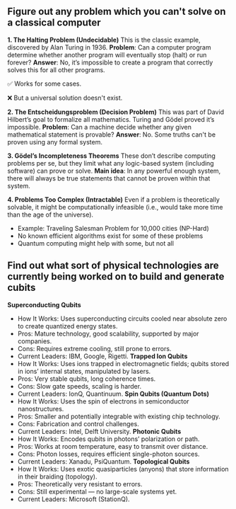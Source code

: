 ## Figure out any problem which you can't solve on a classical computer

**1. The Halting Problem (Undecidable)**
This is the classic example, discovered by Alan Turing in 1936.
**Problem**: Can a computer program determine whether another program will eventually stop (halt) or run forever?
**Answer**: No, it’s impossible to create a program that correctly solves this for all other programs.

✅ Works for some cases.

❌ But a universal solution doesn't exist.

**2. The Entscheidungsproblem (Decision Problem)**
This was part of David Hilbert’s goal to formalize all mathematics. Turing and Gödel proved it’s impossible.
**Problem**: Can a machine decide whether any given mathematical statement is provable?
**Answer**: No. Some truths can't be proven using any formal system.

**3. Gödel’s Incompleteness Theorems**
These don’t describe computing problems per se, but they limit what any logic-based system (including software) can prove or solve.
**Main idea**: In any powerful enough system, there will always be true statements that cannot be proven within that system.

**4. Problems Too Complex (Intractable)**
Even if a problem is theoretically solvable, it might be computationally infeasible (i.e., would take more time than the age of the universe).
-    Example: Traveling Salesman Problem for 10,000 cities (NP-Hard)
-    No known efficient algorithms exist for some of these problems
-    Quantum computing might help with some, but not all


## Find out what sort of physical technologies are currently being worked on to build and generate cubits

**Superconducting Qubits**
-    How It Works: Uses superconducting circuits cooled near absolute zero to create quantized energy states.
-    Pros: Mature technology, good scalability, supported by major companies.
-    Cons: Requires extreme cooling, still prone to errors.
-    Current Leaders: IBM, Google, Rigetti.
**Trapped Ion Qubits**
-    How It Works: Uses ions trapped in electromagnetic fields; qubits stored in ions’ internal states, manipulated by lasers.
-    Pros: Very stable qubits, long coherence times.
-    Cons: Slow gate speeds, scaling is harder.
-    Current Leaders: IonQ, Quantinuum.
**Spin Qubits (Quantum Dots)**
-    How It Works: Uses the spin of electrons in semiconductor nanostructures.
-    Pros: Smaller and potentially integrable with existing chip technology.
-    Cons: Fabrication and control challenges.
-    Current Leaders: Intel, Delft University.
**Photonic Qubits**
-    How It Works: Encodes qubits in photons’ polarization or path.
-    Pros: Works at room temperature, easy to transmit over distance.
-    Cons: Photon losses, requires efficient single-photon sources.
-    Current Leaders: Xanadu, PsiQuantum.
**Topological Qubits**
-    How It Works: Uses exotic quasiparticles (anyons) that store information in their braiding (topology).
-    Pros: Theoretically very resistant to errors.
-    Cons: Still experimental — no large-scale systems yet.
-    Current Leaders: Microsoft (StationQ).
